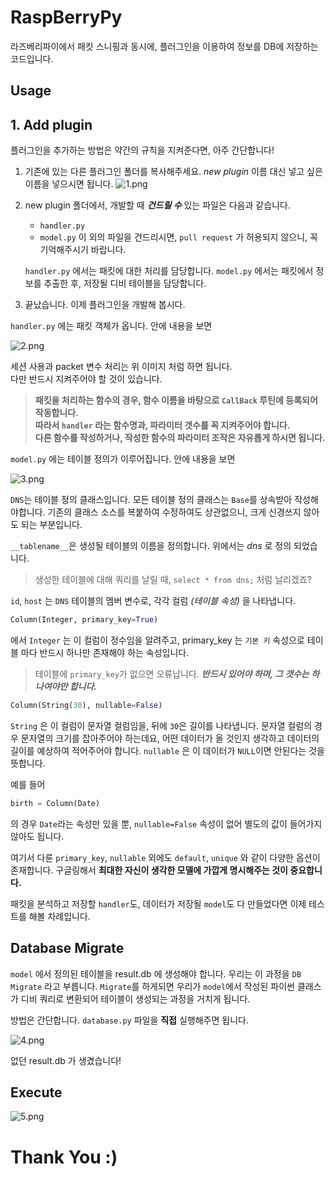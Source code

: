 # RaspBerryPy
라즈베리파이에서 패킷 스니핑과 동시에, 플러그인을 이용하여 정보를 DB에 저장하는 코드입니다.

## Usage
## 1. Add plugin
플러그인을 추가하는 방법은 약간의 규칙을 지켜준다면, 아주 간단합니다!
1. 기존에 있는 다른 플러그인 폴더를 복사해주세요. _new plugin_ 이름 대신 넣고 싶은 이름을 넣으시면 됩니다.
![1.png](/Users/kcrong/Desktop/1.png)

2. new plugin 폴더에서, 개발할 때 **_건드릴 수_** 있는 파일은 다음과 같습니다.
	- `handler.py`
	- `model.py`
	이 외의 파일을 건드리시면, `pull request` 가 허용되지 않으니, 꼭 기억해주시기 바랍니다.

	`handler.py` 에서는 패킷에 대한 처리를 담당합니다.
    `model.py` 에서는 패킷에서 정보를 추출한 후, 저장될 디비 테이블을 담당합니다.
3. 끝났습니다. 이제 플러그인을 개발해 봅시다.


`handler.py` 에는 패킷 객체가 옵니다. 안에 내용을 보면

![2.png](/Users/kcrong/Desktop/2.png)

세션 사용과 packet 변수 처리는 위 이미지 처럼 하면 됩니다.  
다만 반드시 지켜주어야 할 것이 있습니다.  
>**패킷을 처리하는 함수의 경우, 함수 이름을 바탕으로 `CallBack` 루틴에 등록되어 작동합니다.  
따라서 `handler` 라는 함수명과, 파라미터 갯수를 꼭 지켜주어야 합니다.  
다른 함수를 작성하거나, 작성한 함수의 파라미터 조작은 자유롭게 하시면 됩니다.**  


`model.py` 에는 테이블 정의가 이루어집니다. 안에 내용을 보면

![3.png](/Users/kcrong/Desktop/3.png)

`DNS`는 테이블 정의 클래스입니다. 모든 테이블 정의 클래스는 `Base`를 상속받아 작성해야합니다.
기존의 클래스 소스를 복붙하여 수정하여도 상관없으니, 크게 신경쓰지 않아도 되는 부분입니다.

`__tablename__`은 생성될 테이블의 이름을 정의합니다. 위에서는 _dns_ 로 정의 되었습니다.
> 생성한 테이블에 대해 쿼리를 날릴 때, `select * from dns;` 처럼 날리겠죠?

`id`, `host` 는 `DNS` 테이블의 멤버 변수로, 각각 컬럼 _(테이블 속성)_ 을 나타냅니다.
```python
Column(Integer, primary_key=True)
```
에서 `Integer` 는 이 컬럼이 정수임을 알려주고, primary_key 는 `기본 키` 속성으로 테이블 마다 반드시 하나만 존재해야 하는 속성입니다. 
> 테이블에 `primary_key`가 없으면 오류납니다. **_반드시 있어야 하며, 그 갯수는 하나여야만 합니다._**

```python
Column(String(30), nullable=False)
```

`String` 은 이 컬럼이 문자열 컬럼임을, 뒤에 `30`은 길이를 나타냅니다. 문자열 컬럼의 경우 문자열의 크기를 잡아주어야 하는데요, 어떤 데이터가 올 것인지 생각하고 데이터의 길이를 예상하여 적어주어야 합니다.
`nullable` 은 이 데이터가 `NULL`이면 안된다는 것을 뜻합니다.

예를 들어 
```python
birth = Column(Date)
```
의 경우 `Date`라는 속성만 있을 뿐, `nullable=False` 속성이 없어 별도의 값이 들어가지 않아도 됩니다.

여기서 다룬 `primary_key`, `nullable` 외에도 `default`, `unique` 와 같이 다양한 옵션이 존재합니다. 구글링해서 **최대한 자신이 생각한 모델에 가깝게 명시해주는 것이 중요합니다.**


패킷을 분석하고 저장할 `handler`도, 데이터가 저장될 `model`도 다 만들었다면 이제 테스트를 해볼 차례입니다.

## Database Migrate
`model` 에서 정의된 테이블을 result.db 에 생성해야 합니다. 우리는 이 과정을 `DB Migrate` 라고 부릅니다.
`Migrate`를 하게되면 우리가 `model`에서 작성된 파이썬 클래스가 디비 쿼리로 변환되어 테이블이 생성되는 과정을 거치게 됩니다.

방법은 간단합니다.
`database.py` 파일을 **직접** 실행해주면 됩니다.

![4.png](/Users/kcrong/Desktop/4.png)

없던 result.db 가 생겼습니다!

## Execute
![5.png](/Users/kcrong/Desktop/5.png)


# Thank You :)
